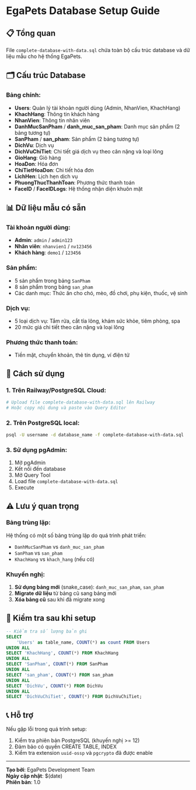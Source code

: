 # EgaPets Database Setup Guide

## 📋 Tổng quan

File `complete-database-with-data.sql` chứa toàn bộ cấu trúc database và dữ liệu mẫu cho hệ thống EgaPets.

## 🗂️ Cấu trúc Database

### Bảng chính:
- **Users**: Quản lý tài khoản người dùng (Admin, NhanVien, KhachHang)
- **KhachHang**: Thông tin khách hàng
- **NhanVien**: Thông tin nhân viên
- **DanhMucSanPham** / **danh_muc_san_pham**: Danh mục sản phẩm (2 bảng tương tự)
- **SanPham** / **san_pham**: Sản phẩm (2 bảng tương tự)
- **DichVu**: Dịch vụ
- **DichVuChiTiet**: Chi tiết giá dịch vụ theo cân nặng và loại lông
- **GioHang**: Giỏ hàng
- **HoaDon**: Hóa đơn
- **ChiTietHoaDon**: Chi tiết hóa đơn
- **LichHen**: Lịch hẹn dịch vụ
- **PhuongThucThanhToan**: Phương thức thanh toán
- **FaceID** / **FaceIDLogs**: Hệ thống nhận diện khuôn mặt

## 📊 Dữ liệu mẫu có sẵn

### Tài khoản người dùng:
- **Admin**: `admin` / `admin123`
- **Nhân viên**: `nhanvien1` / `nv123456`
- **Khách hàng**: `demo1` / `123456`

### Sản phẩm:
- 5 sản phẩm trong bảng `SanPham`
- 8 sản phẩm trong bảng `san_pham`
- Các danh mục: Thức ăn cho chó, mèo, đồ chơi, phụ kiện, thuốc, vệ sinh

### Dịch vụ:
- 5 loại dịch vụ: Tắm rửa, cắt tỉa lông, khám sức khỏe, tiêm phòng, spa
- 20 mức giá chi tiết theo cân nặng và loại lông

### Phương thức thanh toán:
- Tiền mặt, chuyển khoản, thẻ tín dụng, ví điện tử

## 🚀 Cách sử dụng

### 1. Trên Railway/PostgreSQL Cloud:
```bash
# Upload file complete-database-with-data.sql lên Railway
# Hoặc copy nội dung và paste vào Query Editor
```

### 2. Trên PostgreSQL local:
```bash
psql -U username -d database_name -f complete-database-with-data.sql
```

### 3. Sử dụng pgAdmin:
1. Mở pgAdmin
2. Kết nối đến database
3. Mở Query Tool
4. Load file `complete-database-with-data.sql`
5. Execute

## ⚠️ Lưu ý quan trọng

### Bảng trùng lặp:
Hệ thống có một số bảng trùng lặp do quá trình phát triển:
- `DanhMucSanPham` vs `danh_muc_san_pham`
- `SanPham` vs `san_pham`
- `KhachHang` vs `khach_hang` (nếu có)

### Khuyến nghị:
1. **Sử dụng bảng mới** (snake_case): `danh_muc_san_pham`, `san_pham`
2. **Migrate dữ liệu** từ bảng cũ sang bảng mới
3. **Xóa bảng cũ** sau khi đã migrate xong

## 🔧 Kiểm tra sau khi setup

```sql
-- Kiểm tra số lượng bản ghi
SELECT 
    'Users' as table_name, COUNT(*) as count FROM Users
UNION ALL
SELECT 'KhachHang', COUNT(*) FROM KhachHang
UNION ALL
SELECT 'SanPham', COUNT(*) FROM SanPham
UNION ALL
SELECT 'san_pham', COUNT(*) FROM san_pham
UNION ALL
SELECT 'DichVu', COUNT(*) FROM DichVu
UNION ALL
SELECT 'DichVuChiTiet', COUNT(*) FROM DichVuChiTiet;
```

## 📞 Hỗ trợ

Nếu gặp lỗi trong quá trình setup:
1. Kiểm tra phiên bản PostgreSQL (khuyến nghị >= 12)
2. Đảm bảo có quyền CREATE TABLE, INDEX
3. Kiểm tra extension `uuid-ossp` và `pgcrypto` đã được enable

---

**Tạo bởi**: EgaPets Development Team  
**Ngày cập nhật**: $(date)  
**Phiên bản**: 1.0